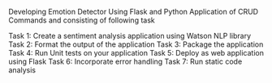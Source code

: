 Developing Emotion Detector Using Flask and Python
Application of CRUD Commands and consisting of following task

Task 1: Create a sentiment analysis application using Watson NLP library
Task 2: Format the output of the application
Task 3: Package the application
Task 4: Run Unit tests on your application
Task 5: Deploy as web application using Flask
Task 6: Incorporate error handling
Task 7: Run static code analysis
